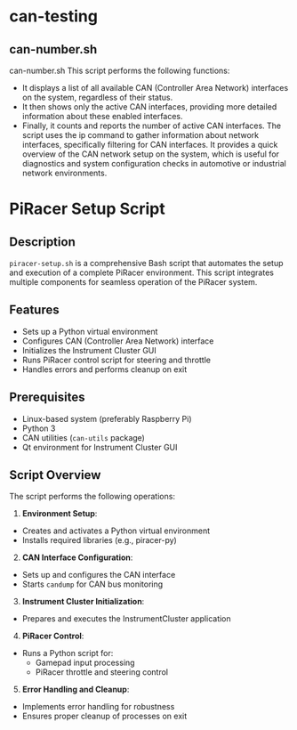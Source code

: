 # can-testing

## can-number.sh

can-number.sh
This script performs the following functions:
- It displays a list of all available CAN (Controller Area Network) interfaces on the system, regardless of their status.
- It then shows only the active CAN interfaces, providing more detailed information about these enabled interfaces.
- Finally, it counts and reports the number of active CAN interfaces.
The script uses the ip command to gather information about network interfaces, specifically filtering for CAN interfaces. It provides a quick overview of the CAN network setup on the system, which is useful for diagnostics and system configuration checks in automotive or industrial network environments.


# PiRacer Setup Script

## Description

`piracer-setup.sh` is a comprehensive Bash script that automates the setup and execution of a complete PiRacer environment. This script integrates multiple components for seamless operation of the PiRacer system.

## Features

- Sets up a Python virtual environment
- Configures CAN (Controller Area Network) interface
- Initializes the Instrument Cluster GUI
- Runs PiRacer control script for steering and throttle
- Handles errors and performs cleanup on exit

## Prerequisites

- Linux-based system (preferably Raspberry Pi)
- Python 3
- CAN utilities (`can-utils` package)
- Qt environment for Instrument Cluster GUI

## Script Overview

The script performs the following operations:

1. **Environment Setup**:
- Creates and activates a Python virtual environment
- Installs required libraries (e.g., piracer-py)

2. **CAN Interface Configuration**:
- Sets up and configures the CAN interface
- Starts `candump` for CAN bus monitoring

3. **Instrument Cluster Initialization**:
- Prepares and executes the InstrumentCluster application

4. **PiRacer Control**:
- Runs a Python script for:
  - Gamepad input processing
  - PiRacer throttle and steering control

5. **Error Handling and Cleanup**:
- Implements error handling for robustness
- Ensures proper cleanup of processes on exit

